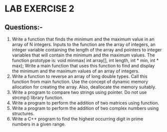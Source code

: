 # LAB EXERCISE 2

## Questions:-

1. Write a function that finds the minimum and the maximum value in an array of N
   integers. Inputs to the function are the array of integers, an integer variable containing
   the length of the array and pointers to integer variables that will contain the minimum
   and the maximum values. The function prototype is:
   void minmax( int array[], int length, int * min, int * max);
   Write a main function that uses this function to find and display the minimum and the 
   maximum values of an array of integers.  
2. Write a function to reverse an array of long double types. Call this function from main
   function. Use the concept of dynamic memory allocation for creating the array. Also,
   deallocate the memory suitably.
3. Write a program to compare two strings using pointer. Do not use strcmp() library
   function.
4. Write a program to perform the addition of two matrices using function.
5. Write a program to perform the addition of two complex numbers using structures.
6. Write a C++ program to find the highest occurring digit in prime numbers in a given
   range.